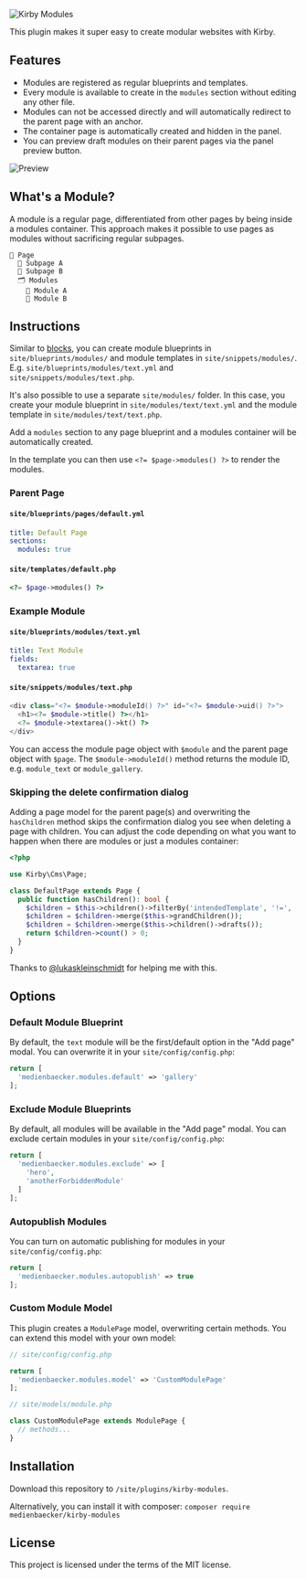 ![Kirby Modules](https://user-images.githubusercontent.com/7975568/93752618-37d29000-fbff-11ea-8276-abd679ef92ae.png)

This plugin makes it super easy to create modular websites with Kirby.

## Features

- Modules are registered as regular blueprints and templates.
- Every module is available to create in the `modules` section without editing any other file.
- Modules can not be accessed directly and will automatically redirect to the parent page with an anchor.
- The container page is automatically created and hidden in the panel.
- You can preview draft modules on their parent pages via the panel preview button.

![Preview](https://user-images.githubusercontent.com/7975568/94016693-bb7eaf00-fdae-11ea-8114-f0862391ff91.gif)

## What's a Module?

A module is a regular page, differentiated from other pages by being inside a modules container.
This approach makes it possible to use pages as modules without sacrificing regular subpages.

```
📄 Page
  📄 Subpage A
  📄 Subpage B
  🗂 Modules
    📄 Module A
    📄 Module B
```

## Instructions
 
Similar to [blocks](https://getkirby.com/docs/reference/panel/fields/blocks), you can create module blueprints in `site/blueprints/modules/` and module templates in `site/snippets/modules/`. E.g. `site/blueprints/modules/text.yml` and `site/snippets/modules/text.php`.

It's also possible to use a separate `site/modules/` folder. In this case, you create your module blueprint in `site/modules/text/text.yml` and the module template in `site/modules/text/text.php`.

Add a `modules` section to any page blueprint and a modules container will be automatically created.
 
In the template you can then use `<?= $page->modules() ?>` to render the modules.

### Parent Page

#### `site/blueprints/pages/default.yml`

```yml
title: Default Page
sections:
  modules: true
```

#### `site/templates/default.php`

```php
<?= $page->modules() ?>
```

### Example Module

#### `site/blueprints/modules/text.yml`

```yml
title: Text Module
fields:
  textarea: true
```

#### `site/snippets/modules/text.php`

```php
<div class="<?= $module->moduleId() ?>" id="<?= $module->uid() ?>">
  <h1><?= $module->title() ?></h1>
  <?= $module->textarea()->kt() ?>
</div>
```

You can access the module page object with `$module` and the parent page object with `$page`.
The `$module->moduleId()` method returns the module ID, e.g. `module_text` or `module_gallery`.

### Skipping the delete confirmation dialog

Adding a page model for the parent page(s) and overwriting the `hasChildren` method skips the confirmation dialog you see when deleting a page with children. You can adjust the code depending on what you want to happen when there are modules or just a modules container:

```php
<?php

use Kirby\Cms\Page;

class DefaultPage extends Page {
  public function hasChildren(): bool {
    $children = $this->children()->filterBy('intendedTemplate', '!=', 'modules');
    $children = $children->merge($this->grandChildren());
    $children = $children->merge($this->children()->drafts());
    return $children->count() > 0;
  }
}
```

Thanks to [@lukaskleinschmidt](https://github.com/lukaskleinschmidt) for helping me with this.

## Options

### Default Module Blueprint

By default, the `text` module will be the first/default option in the "Add page" modal.
You can overwrite it in your `site/config/config.php`:

```php
return [
  'medienbaecker.modules.default' => 'gallery'
];
```

### Exclude Module Blueprints

By default, all modules will be available in the "Add page" modal.
You can exclude certain modules in your `site/config/config.php`:

```php
return [
  'medienbaecker.modules.exclude' => [
    'hero',
    'anotherForbiddenModule'
  ]
];
```

### Autopublish Modules

You can turn on automatic publishing for modules in your `site/config/config.php`:

```php
return [
  'medienbaecker.modules.autopublish' => true
];
```

### Custom Module Model

This plugin creates a `ModulePage` model, overwriting certain methods.
You can extend this model with your own model:

```php
// site/config/config.php

return [
  'medienbaecker.modules.model' => 'CustomModulePage'
];
```

```php
// site/models/module.php

class CustomModulePage extends ModulePage {
  // methods...
}
```

## Installation

Download this repository to `/site/plugins/kirby-modules`.

Alternatively, you can install it with composer: `composer require medienbaecker/kirby-modules`

## License

This project is licensed under the terms of the MIT license.
